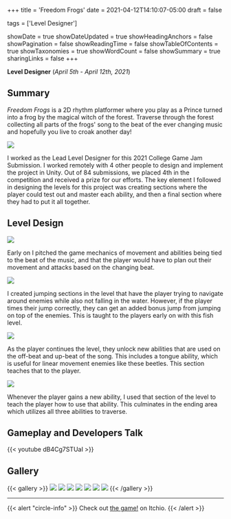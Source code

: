 +++
title = 'Freedom Frogs'
date = 2021-04-12T14:10:07-05:00
draft = false

tags = ['Level Designer']

showDate = true
showDateUpdated = true
showHeadingAnchors = false
showPagination = false
showReadingTime = false
showTableOfContents = true
showTaxonomies = true 
showWordCount = false
showSummary = true
sharingLinks = false
+++

**Level Designer**
(*April 5th - April 12th, 2021*)

Summary
------

*Freedom Frogs* is a 2D rhythm platformer where you play as a Prince turned into a frog by the magical witch of the forest. Traverse through the forest collecting all parts of the frogs' song to the beat of the ever changing music and hopefully you live to croak another day!

<img class="thumbnailshadow" src="img/Copy of FreedomFrogs2.jpg"/>

I worked as the Lead Level Designer for this 2021 College Game Jam Submission. I worked remotely with 4 other people to design and implement the project in Unity. Out of 84 submissions, we placed 4th in the competition and received a prize for our efforts. The key element I followed in designing the levels for this project was creating sections where the player could test out and master each ability, and then a final section where they had to put it all together. 




Level Design
------

<img class="thumbnailshadow" src="img/FreedomFrogsMechanics.jpg"/>

Early on I pitched the game mechanics of movement and abilities being tied to the beat of the music, and that the player would have to plan out their movement and attacks based on the changing beat. 

<img class="thumbnailshadow" src="img/Copy of FreedomFrogs1.jpg"/>

I created jumping sections in the level that have the player trying to navigate around enemies while also not falling in the water. However, if the player times their jump correctly, they can get an added bonus jump from jumping on top of the enemies. This is taught to the players early on with this fish level. 

<img class="thumbnailshadow" src="img/Copy of FreedomFrogs3.jpg"/>

As the player continues the level, they unlock new abilities that are used on the off-beat and up-beat of the song. This includes a tongue ability, which is useful for linear movement enemies like these beetles. This section teaches that to the player. 

<img class="thumbnailshadow" src="img/LevelDesignNotated.jpg"/>

Whenever the player gains a new ability, I used that section of the level to teach the player how to use that ability. This culminates in the ending area which utilizes all three abilities to traverse.

Gameplay and Developers Talk
------

{{< youtube dB4Cg7STUaI >}}

Gallery
------

{{< gallery >}}
  <img src="img/Copy of FreedomFrogs2.jpg" class="grid-w50 md:grid-w33 xl:grid-w25" />
  <img src="img/Copy of FreedomFrogs1.jpg" class="grid-w50 md:grid-w33 xl:grid-w25" />
  <img src="img/FreedomFrogsLevel_01.jpg" class="grid-w50 md:grid-w33 xl:grid-w25" />
  <img src="img/FreedomFrogsLevel_02.jpg" class="grid-w50 md:grid-w33 xl:grid-w25" />
  <img src="img/FreedomFrogsLevel_04.jpg" class="grid-w50 md:grid-w33 xl:grid-w25" />
  <img src="img/FreedomFrogsLevel_06.jpg" class="grid-w50 md:grid-w33 xl:grid-w25" />
  <img src="img/FreedomFrogsLevel_06.jpg" class="grid-w50 md:grid-w33 xl:grid-w25" />
{{< /gallery >}}

------

{{< alert "circle-info" >}}
Check out [the game!](https://luckism.itch.io/freedom-frogs) on Itchio.
{{< /alert >}}